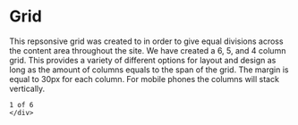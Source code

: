 # Grid

This repsonsive grid was created to in order to give equal divisions across the content area throughout the site. We have created a 6, 5, and 4 column grid. This provides a variety of different options for layout and design as long as the amount of columns equals to the span of the grid.  The margin is equal to 30px for each column.  For mobile phones the columns will stack vertically.

```<div class="col span_1_of_6">
1 of 6
</div>
```
